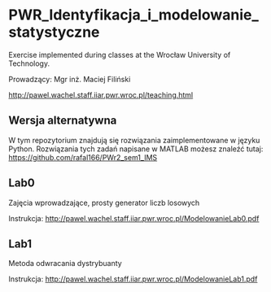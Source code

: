 # PWR_Identyfikacja_i_modelowanie_statystyczne
Exercise implemented during classes at the Wrocław University of Technology.

Prowadzący: Mgr inż. Maciej Filiński

http://pawel.wachel.staff.iiar.pwr.wroc.pl/teaching.html

## Wersja alternatywna
W tym repozytorium znajdują się rozwiązania zaimplementowane w języku Python.
Rozwiązania tych zadań napisane w MATLAB możesz znaleźć tutaj: https://github.com/rafal166/PWr2_sem1_IMS  

## Lab0
Zajęcia wprowadzające, prosty generator liczb losowych

Instrukcja:  http://pawel.wachel.staff.iiar.pwr.wroc.pl/ModelowanieLab0.pdf

## Lab1
Metoda odwracania dystrybuanty

Instrukcja:  http://pawel.wachel.staff.iiar.pwr.wroc.pl/ModelowanieLab1.pdf
